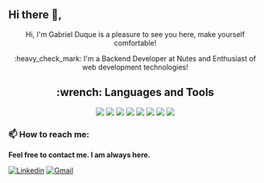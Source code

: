 ## Hi there 👋,

<p align="center">Hi, I'm Gabriel Duque is a pleasure to see you here, make yourself comfortable!</p>

<p align = "center"> :heavy_check_mark: I'm a Backend Developer at Nutes and Enthusiast of web development technologies!</p>




<h2 align="center"> :wrench: <strong>Languages and Tools</strong> </h2>
<p align="center">
<img src="https://img.shields.io/badge/Ubuntu-E95420?style=for-the-badge&logo=ubuntu&logoColor=white&color=E95420" />
<img src="https://img.shields.io/badge/visualstudiocode%20-%23007ACC.svg?&style=for-the-badge&logo=visual%20studio%20code&logoColor=white&color=004466">
<img src="https://img.shields.io/badge/git%20-%23F05033.svg?&style=for-the-badge&logo=git&logoColor=white"/>
<img src="https://img.shields.io/badge/node.js%20-%2343853D.svg?&style=for-the-badge&logo=node.js&logoColor=white&color=026e00">
<img src="https://img.shields.io/badge/typescript%20-%23007ACC.svg?&style=for-the-badge&logo=typescript&logoColor=white">
<img src="https://img.shields.io/badge/node.js%20-%2343853D.svg?&style=for-the-badge&logo=node.js&logoColor=white">
<img src="https://img.shields.io/badge/docker%20-%23007ACC.svg?&style=for-the-badge&logo=docker&logoColor=white&color=00ace6">
<img src="https://img.shields.io/badge/mongodb%20-%2343853D.svg?&style=for-the-badge&logo=mongodb&logoColor=ffffff&color=13aa52">



### 📫 **How to reach me**:

**Feel free to contact me. I am always here.**

[![Linkedin](https://img.shields.io/badge/LinkedIn-Gabriel%20Duque-blue?logo=Linkedin&logoColor=blue&labelColor=grey)](https://www.linkedin.com/in/gabriel-duque-aba0891a3/)
[![Gmail](https://img.shields.io/badge/Gmail-gabrieldorkt@gmail.com-blue?logo=Gmail&logoColor=Red&labelColor=grey)](mailto:gabrieldorkt@gmail.com)
